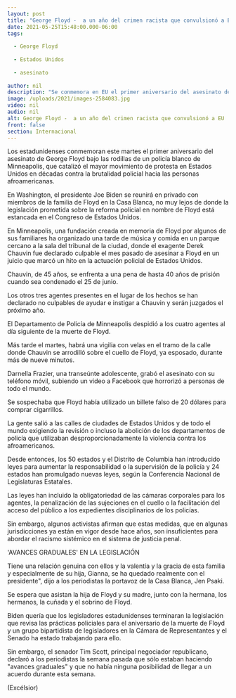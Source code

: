 ```yaml
---
layout: post
title: "George Floyd -  a un año del crimen racista que convulsionó a EU"
date: 2021-05-25T15:48:00.000-06:00
tags:
  
  - George Floyd
  
  - Estados Unidos
  
  - asesinato
  
author: nil
description: "Se conmemora en EU el primer aniversario del asesinato del afroamericano George Floyd a manos de un policía blanco, un crimen que desató las mayores protestas contra el racismo en décadas"
image: /uploads/2021/images-2584083.jpg
video: nil
audio: nil
alt: George Floyd -  a un año del crimen racista que convulsionó a EU
front: false
section: Internacional
---
```


Los estadunidenses conmemoran este martes el primer aniversario del asesinato de George Floyd bajo las rodillas de un policía blanco de Minneapolis, que catalizó el mayor movimiento de protesta en Estados Unidos en décadas contra la brutalidad policial hacia las personas afroamericanas.

En Washington, el presidente Joe Biden se reunirá en privado con miembros de la familia de Floyd en la Casa Blanca, no muy lejos de donde la legislación prometida sobre la reforma policial en nombre de Floyd está estancada en el Congreso de Estados Unidos.

En Minneapolis, una fundación creada en memoria de Floyd por algunos de sus familiares ha organizado una tarde de música y comida en un parque cercano a la sala del tribunal de la ciudad, donde el exagente Derek Chauvin fue declarado culpable el mes pasado de asesinar a Floyd en un juicio que marcó un hito en la actuación policial de Estados Unidos.

Chauvin, de 45 años, se enfrenta a una pena de hasta 40 años de prisión cuando sea condenado el 25 de junio.

Los otros tres agentes presentes en el lugar de los hechos se han declarado no culpables de ayudar e instigar a Chauvin y serán juzgados el próximo año.

El Departamento de Policía de Minneapolis despidió a los cuatro agentes al día siguiente de la muerte de Floyd.

Más tarde el martes, habrá una vigilia con velas en el tramo de la calle donde Chauvin se arrodilló sobre el cuello de Floyd, ya esposado, durante más de nueve minutos.

Darnella Frazier, una transeúnte adolescente, grabó el asesinato con su teléfono móvil, subiendo un video a Facebook que horrorizó a personas de todo el mundo.

Se sospechaba que Floyd había utilizado un billete falso de 20 dólares para comprar cigarrillos.

La gente salió a las calles de ciudades de Estados Unidos y de todo el mundo exigiendo la revisión o incluso la abolición de los departamentos de policía que utilizaban desproporcionadamente la violencia contra los afroamericanos.

Desde entonces, los 50 estados y el Distrito de Columbia han introducido leyes para aumentar la responsabilidad o la supervisión de la policía y 24 estados han promulgado nuevas leyes, según la Conferencia Nacional de Legislaturas Estatales.

Las leyes han incluido la obligatoriedad de las cámaras corporales para los agentes, la penalización de las sujeciones en el cuello o la facilitación del acceso del público a los expedientes disciplinarios de los policías.

Sin embargo, algunos activistas afirman que estas medidas, que en algunas jurisdicciones ya están en vigor desde hace años, son insuficientes para abordar el racismo sistémico en el sistema de justicia penal.

'AVANCES GRADUALES' EN LA LEGISLACIÓN

Tiene una relación genuina con ellos y la valentía y la gracia de esta familia y especialmente de su hija, Gianna, se ha quedado realmente con el presidente", dijo a los periodistas la portavoz de la Casa Blanca, Jen Psaki.

Se espera que asistan la hija de Floyd y su madre, junto con la hermana, los hermanos, la cuñada y el sobrino de Floyd.

Biden quería que los legisladores estadunidenses terminaran la legislación que revisa las prácticas policiales para el aniversario de la muerte de Floyd y un grupo bipartidista de legisladores en la Cámara de Representantes y el Senado ha estado trabajando para ello.

Sin embargo, el senador Tim Scott, principal negociador republicano, declaró a los periodistas la semana pasada que sólo estaban haciendo "avances graduales" y que no había ninguna posibilidad de llegar a un acuerdo durante esta semana.

(Excélsior)